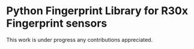 # Python Fingerprint Library for R30x Fingerprint sensors

This work is under progress any contributions appreciated.